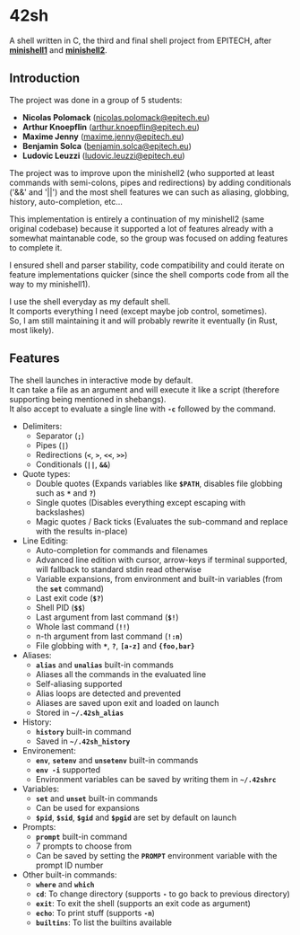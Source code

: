 # 42sh

A shell written in C, the third and final shell project from EPITECH, after [**minishell1**](https://github.com/Hirevo/minishell1) and [**minishell2**](https://github.com/Hirevo/minishell2).

## Introduction

The project was done in a group of 5 students:
- **Nicolas Polomack** (nicolas.polomack@epitech.eu)
- **Arthur Knoepflin** (arthur.knoepflin@epitech.eu)
- **Maxime Jenny** (maxime.jenny@epitech.eu)
- **Benjamin Solca** (benjamin.solca@epitech.eu)
- **Ludovic Leuzzi** (ludovic.leuzzi@epitech.eu)

The project was to improve upon the minishell2 (who supported at least commands with semi-colons, pipes and redirections) by adding conditionals ('&&' and '||') and the most shell features we can such as aliasing, globbing, history, auto-completion, etc...

This implementation is entirely a continuation of my minishell2 (same original codebase) because it supported a lot of features already with a somewhat maintanable code, so the group was focused on adding features to complete it.

I ensured shell and parser stability, code compatibility and could iterate on feature implementations quicker (since the shell comports code from all the way to my minishell1).  

I use the shell everyday as my default shell.  
It comports everything I need (except maybe job control, sometimes).  
So, I am still maintaining it and will probably rewrite it eventually (in Rust, most likely).  

## Features

The shell launches in interactive mode by default.  
It can take a file as an argument and will execute it like a script (therefore supporting being mentioned in shebangs).  
It also accept to evaluate a single line with **`-c`** followed by the command.  

- Delimiters:
    - Separator (**`;`**)
    - Pipes (**`|`**)
    - Redirections (**`<`**, **`>`**, **`<<`**, **`>>`**)
    - Conditionals (**`||`**, **`&&`**)
- Quote types:
    - Double quotes (Expands variables like **`$PATH`**, disables file globbing such as **`*`** and **`?`**)
    - Single quotes (Disables everything except escaping with backslashes)
    - Magic quotes / Back ticks (Evaluates the sub-command and replace with the results in-place)
- Line Editing:
    - Auto-completion for commands and filenames
    - Advanced line edition with cursor, arrow-keys if terminal supported, will fallback to standard stdin read otherwise
    - Variable expansions, from environment and built-in variables (from the **`set`** command)
    - Last exit code (**`$?`**)
    - Shell PID (**`$$`**)
    - Last argument from last command (**`$!`**)
    - Whole last command (**`!!`**)
    - n-th argument from last command (**`!:n`**)
    - File globbing with **`*`**, **`?`**, **`[a-z]`** and **`{foo,bar}`**
- Aliases:
    - **`alias`** and **`unalias`** built-in commands
    - Aliases all the commands in the evaluated line
    - Self-aliasing supported
    - Alias loops are detected and prevented
    - Aliases are saved upon exit and loaded on launch
    - Stored in **`~/.42sh_alias`**
- History:
    - **`history`** built-in command
    - Saved in **`~/.42sh_history`**
- Environement:
    - **`env`**, **`setenv`** and **`unsetenv`** built-in commands
    - **`env -i`** supported
    - Environment variables can be saved by writing them in **`~/.42shrc`**
- Variables:
    - **`set`** and **`unset`** built-in commands
    - Can be used for expansions
    - **`$pid`**, **`$sid`**, **`$gid`** and **`$pgid`** are set by default on launch
- Prompts:
    - **`prompt`** built-in command
    - 7 prompts to choose from
    - Can be saved by setting the **`PROMPT`** environment variable with the prompt ID number
- Other built-in commands:
    - **`where`** and **`which`**
    - **`cd`**: To change directory (supports **`-`** to go back to previous directory)
    - **`exit`**: To exit the shell (supports an exit code as argument)
    - **`echo`**: To print stuff (supports **`-n`**)
    - **`builtins`**: To list the builtins available
